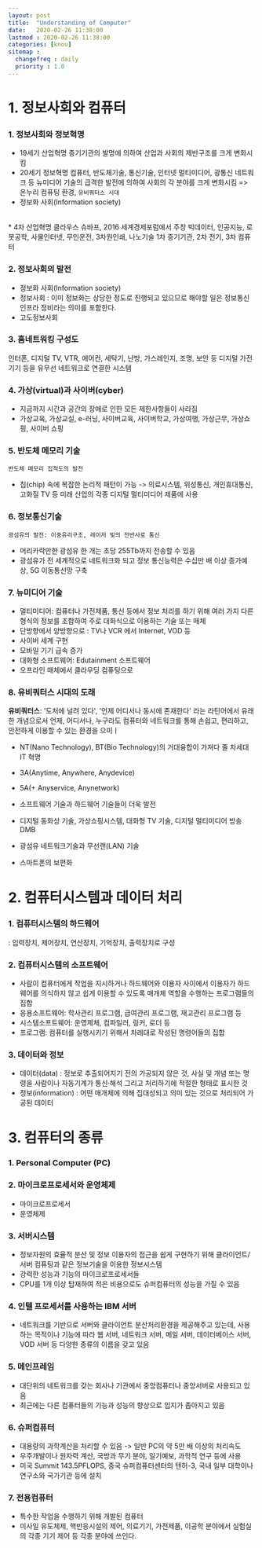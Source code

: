 ```yaml
---
layout: post
title:  "Understanding of Computer"
date:   2020-02-26 11:38:00 
lastmod : 2020-02-26 11:38:00
categories: [knou]
sitemap :
  changefreq : daily
  priority : 1.0
---
```


# 1. 정보사회와 컴퓨터

### 1. 정보사회와 정보혁명
 * 19세기 산업혁명
 증기기관의 발명에 의하여 산업과 사회의 제반구조를 크게 변화시킴
 * 20세기 정보혁명
 컴퓨터, 반도체기술, 통신기술, 인터넷 멀티미디어, 광통신 네트워크 등 뉴미디어 기술의 급격한 발전에 의하여 사회의 각 분야를 크게 변화시킴 => 온누리 컴퓨팅 환경, `유비쿼터스 시대`
 * 정보화 사회(Information society)
 <br>
* 4차 산업혁명
클라우스 슈바프, 2016 세계경제포럼에서 주창
빅데이터, 인공지능, 로봇공학, 사물인터넷, 무인운전, 3차원인쇄, 나노기술
1차 증기기관, 2차 전기, 3차 컴퓨터


### 2. 정보사회의 발전
* 정보화 사회(Information society)
* 정보사회 : 이미 정보화는 상당한 정도로 진행되고 있으므로 해야할 일은 정보통신 인프라 정비라는 의미를 포함한다.
* 고도정보사회

### 3. 홈네트워킹 구성도
인터폰, 디지털 TV, VTR, 에어컨, 세탁기, 난방, 가스레인지, 조명, 보안 등 디지털 가전기기 등을 유무선 네트워크로 연결한 시스템

### 4. 가상(virtual)과 사이버(cyber)

* 지금까지 시간과 공간의 장애로 인한 모든 제한사항들이 사라짐
* 가상교육, 가상교실, e-러닝, 사이버교육, 사이버학교, 가상여행, 가상근무, 가상쇼핑, 사이버 쇼핑

### 5. 반도체 메모리 기술
`반도체 메모리 집적도의 발전`
* 칩(chip) 속에 복잡한 논리적 패턴이 가능
-> 의료시스템, 위성통신, 개인휴대통신, 고화질 TV 등 미래 산업의 각종 디지털 멀티미디어 제품에 사용

### 6. 정보통신기술
`광섬유의 발전: 이중유리구조, 레이저 빛의 전반사로 통신`
* 머리카락만한 광섬유 한 개는 초당 255Tb까지 전송할 수 있음
* 광섬유가 전 세계적으로 네트워크화 되고 정보 통신능력은 수십만 배 이상 증가예상, 5G 이동통신망 구축

### 7. 뉴미디어 기술
* 멀티미디어: 컴퓨터나 가전제품, 통신 등에서 정보 처리를 하기 위해 여러 가지 다른 형식의 정보를 조합하여 주로 대화식으로 이용하는 기술 또는 매체
* 단방향에서 양방향으로 : TV나 VCR 에서 Internet, VOD 등
* 사이버 세계 구현
* 모바일 기기 급속 증가
* 대화형 소프트웨어: Edutainment 소프트웨어
* 오프라인 매체에서 클라우딩 컴퓨팅으로

### 8. 유비쿼터스 시대의 도래
**유비쿼터스**: '도처에 널려 있다', '언제 어디서나 동시에 존재한다' 라는 라틴어에서 유래한 개념으로서 언제, 어디서나, 누구라도 컴퓨터와 네트워크를 통해 손쉽고, 편리하고, 안전하게 이용할 수 있는 환경을 으미ㅣ
* NT(Nano Technology), BT(Bio Technology)의 거대융합이 가져다 줄 차세대 IT 혁명

* 3A(Anytime, Anywhere, Anydevice)
* 5A(+ Anyservice, Anynetwork)

* 소프트웨어 기술과 하드웨어 기술들이 더욱 발전
* 디지털 동화상 기술, 가상쇼핑시스템, 대화형 TV 기술, 디지털 멀티미디어 방송 DMB
* 광섬유 네트워크기술과 무선랜(LAN) 기술
* 스마트폰의 보편화

<div class="divider"></div>

# 2. 컴퓨터시스템과 데이터 처리

### 1. 컴퓨터시스템의 하드웨어
: 입력장치, 제어장치, 연산장치, 기억장치, 출력장치로 구성

### 2. 컴퓨터시스템의 소프트웨어
* 사람이 컴퓨터에게 작업을 지시하거나 하드웨어와 이용자 사이에서 이용자가 하드웨어를 의식하지 않고 쉽게 이용할 수 있도록 매개체 역할을 수행하는 프로그램들의 집합
* 응용소프트웨어: 학사관리 프로그램, 급여관리 프로그램, 재고관리 프로그램 등
* 시스템소프트웨어: 운영제체, 컴파일러, 링커, 로더 등
* 프로그램: 컴퓨터를 실행시키기 위해서 차레대로 작성된 명령어들의 집합

### 3. 데이터와 정보
* 데이터(data) : 정보로 추출되어지기 전의 가공되지 않은 것, 사실 및 개념 또는 명령을 사람이나 자동기계가 통신·해석 그리고 처리하기에 적절한 형태로 표시한 것
* 정보(information) : 어떤 매개체에 의해 집대성되고 의미 있는 것으로 처리되어 가공된 데이터

<div class="divider"></div>

# 3. 컴퓨터의 종류

### 1. Personal Computer (PC)
### 2. 마이크로프로세서와 운영체제
* 마이크로프로세서
* 운영체제
### 3. 서버시스템
* 정보자원의 효율적 분산 및 정보 이용자의 접근을 쉽게 구현하기 위해 클라이언트/서버 컴퓨팅과 같은 정보기술을 이용한 정보시스템
* 강력한 성능과 기능의 마이크로프로세서들
* CPU를 1개 이상 탑재하여 적은 비용으로도 슈퍼컴퓨터의 성능을 가질 수 있음
### 4. 인텔 프로세서를 사용하는 IBM 서버
* 네트워크를 기반으로 서버와 클라이언트 분산처리환경을 제공해주고 있는데, 사용하는 목적이나 기능에 따라 웹 서버, 네트워크 서버, 메일 서버, 데이터베이스 서버, VOD 서버 등 다양한 종류의 이름을 갖고 있음
### 5. 메인프레임
* 대단위의 네트워크를 갖는 회사나 기관에서 중앙컴퓨터나 중앙서버로 사용되고 있음
* 최근에는 다른 컴퓨터들의 기능과 성능의 향상으로 입지가 좁아지고 있음
### 6. 슈퍼컴퓨터
* 대용량의 과학계산을 처리할 수 있음
-> 일반 PC의 약 5만 배 이상의 처리속도
* 우주개발이나 원자력 계산, 국방과 무기 분야, 일기예보, 과학적 연구 등에 사용
* 미국 Summit 143.5PFLOPS, 중국 슈퍼컴퓨터센터의 텐허-3, 국내 일부 대학이나 연구소와 국가기관 등에 설치

### 7. 전용컴퓨터
* 특수한 작업을 수행하기 위해 개발된 컴퓨터
* 미사일 유도체제, 핵반응시설의 제어, 의료기기, 가전제품, 이공학 분야에서 실험실의 각종 기기 제어 등 각종 분야에 쓰인다.


















